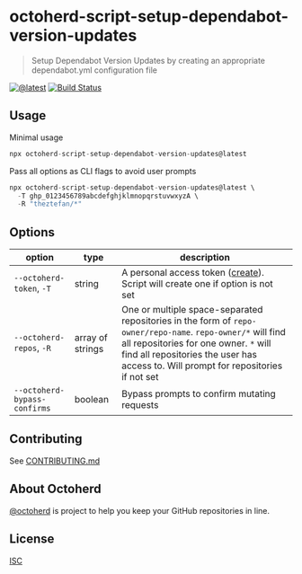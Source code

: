 # octoherd-script-setup-dependabot-version-updates

> Setup Dependabot Version Updates by creating an appropriate dependabot.yml configuration file

[![@latest](https://img.shields.io/npm/v/octoherd-script-setup-dependabot-version-updates.svg)](https://www.npmjs.com/package/octoherd-script-setup-dependabot-version-updates)
[![Build Status](https://github.com/theztefan/octoherd-script-setup-dependabot-version-updates/workflows/Test/badge.svg)](https://github.com/theztefan/octoherd-script-setup-dependabot-version-updates/actions?query=workflow%3ATest+branch%3Amain)

## Usage

Minimal usage

```js
npx octoherd-script-setup-dependabot-version-updates@latest
```

Pass all options as CLI flags to avoid user prompts

```js
npx octoherd-script-setup-dependabot-version-updates@latest \
  -T ghp_0123456789abcdefghjklmnopqrstuvwxyzA \
  -R "theztefan/*"
```

## Options

| option                       | type             | description                                                                                                                                                                                                                                 |
| ---------------------------- | ---------------- | ------------------------------------------------------------------------------------------------------------------------------------------------------------------------------------------------------------------------------------------- |
| `--octoherd-token`, `-T`     | string           | A personal access token ([create](https://github.com/settings/tokens/new?scopes=repo)). Script will create one if option is not set                                                                                                         |
| `--octoherd-repos`, `-R`     | array of strings | One or multiple space-separated repositories in the form of `repo-owner/repo-name`. `repo-owner/*` will find all repositories for one owner. `*` will find all repositories the user has access to. Will prompt for repositories if not set |
| `--octoherd-bypass-confirms` | boolean          | Bypass prompts to confirm mutating requests                                                                                                                                                                                                 |

## Contributing

See [CONTRIBUTING.md](CONTRIBUTING.md)

## About Octoherd

[@octoherd](https://github.com/octoherd/) is project to help you keep your GitHub repositories in line.

## License

[ISC](LICENSE.md)
